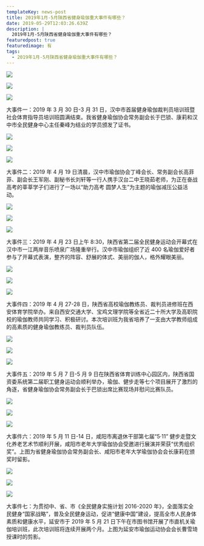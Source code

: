 ```yaml
---
templateKey: news-post
title: 2019年1月-5月陕西省健身瑜伽重大事件有哪些？
date: 2019-05-29T12:03:26.639Z
description: |
  2019年1月-5月陕西省健身瑜伽重大事件有哪些？
featuredpost: true
featuredimage: 有
tags:
  - 2019年1月-5月陕西省健身瑜伽重大事件有哪些？
---
```


![](https://demotry.oss-cn-beijing.aliyuncs.com/2019%E5%B9%B41%E6%9C%88-5%E6%9C%88%E9%99%95%E8%A5%BF%E7%9C%81%E5%81%A5%E8%BA%AB%E7%91%9C%E4%BC%BD%E9%87%8D%E5%A4%A7%E4%BA%8B%E4%BB%B6%E6%9C%89%E5%93%AA%E4%BA%9B%EF%BC%9F/1.jpg)

![](https://demotry.oss-cn-beijing.aliyuncs.com/2019%E5%B9%B41%E6%9C%88-5%E6%9C%88%E9%99%95%E8%A5%BF%E7%9C%81%E5%81%A5%E8%BA%AB%E7%91%9C%E4%BC%BD%E9%87%8D%E5%A4%A7%E4%BA%8B%E4%BB%B6%E6%9C%89%E5%93%AA%E4%BA%9B%EF%BC%9F/2.jpg)

![](https://demotry.oss-cn-beijing.aliyuncs.com/2019%E5%B9%B41%E6%9C%88-5%E6%9C%88%E9%99%95%E8%A5%BF%E7%9C%81%E5%81%A5%E8%BA%AB%E7%91%9C%E4%BC%BD%E9%87%8D%E5%A4%A7%E4%BA%8B%E4%BB%B6%E6%9C%89%E5%93%AA%E4%BA%9B%EF%BC%9F/3.jpg)

大事件一：2019 年 3 月 30 日-3 月 31 日，汉中市首届健身瑜伽裁判员培训班暨社会体育指导员培训班圆满结束。我省健身瑜伽协会常务副会长于巴锁、康莉和汉中市全民健身中心主任秦峰为结业的学员颁发了证书。

![](https://demotry.oss-cn-beijing.aliyuncs.com/2019%E5%B9%B41%E6%9C%88-5%E6%9C%88%E9%99%95%E8%A5%BF%E7%9C%81%E5%81%A5%E8%BA%AB%E7%91%9C%E4%BC%BD%E9%87%8D%E5%A4%A7%E4%BA%8B%E4%BB%B6%E6%9C%89%E5%93%AA%E4%BA%9B%EF%BC%9F/4.jpg)

![](https://demotry.oss-cn-beijing.aliyuncs.com/2019%E5%B9%B41%E6%9C%88-5%E6%9C%88%E9%99%95%E8%A5%BF%E7%9C%81%E5%81%A5%E8%BA%AB%E7%91%9C%E4%BC%BD%E9%87%8D%E5%A4%A7%E4%BA%8B%E4%BB%B6%E6%9C%89%E5%93%AA%E4%BA%9B%EF%BC%9F/5.jpg)

![](https://demotry.oss-cn-beijing.aliyuncs.com/2019%E5%B9%B41%E6%9C%88-5%E6%9C%88%E9%99%95%E8%A5%BF%E7%9C%81%E5%81%A5%E8%BA%AB%E7%91%9C%E4%BC%BD%E9%87%8D%E5%A4%A7%E4%BA%8B%E4%BB%B6%E6%9C%89%E5%93%AA%E4%BA%9B%EF%BC%9F/6.jpg)

大事件二：2019 年 4 月 19 日清晨，汉中市瑜伽协会丁峰会长、常务副会长高菲菲、副会长王军刚、副秘书长刘轩等一行人携手汉台二中王晓茹老师，为正在奋战高考的莘莘学子们进行了一场以“助力高考 圆梦人生”为主题的瑜伽减压公益活动。

![](https://demotry.oss-cn-beijing.aliyuncs.com/2019%E5%B9%B41%E6%9C%88-5%E6%9C%88%E9%99%95%E8%A5%BF%E7%9C%81%E5%81%A5%E8%BA%AB%E7%91%9C%E4%BC%BD%E9%87%8D%E5%A4%A7%E4%BA%8B%E4%BB%B6%E6%9C%89%E5%93%AA%E4%BA%9B%EF%BC%9F/7.jpg)

![](https://demotry.oss-cn-beijing.aliyuncs.com/2019%E5%B9%B41%E6%9C%88-5%E6%9C%88%E9%99%95%E8%A5%BF%E7%9C%81%E5%81%A5%E8%BA%AB%E7%91%9C%E4%BC%BD%E9%87%8D%E5%A4%A7%E4%BA%8B%E4%BB%B6%E6%9C%89%E5%93%AA%E4%BA%9B%EF%BC%9F/8.jpg)

![](https://demotry.oss-cn-beijing.aliyuncs.com/2019%E5%B9%B41%E6%9C%88-5%E6%9C%88%E9%99%95%E8%A5%BF%E7%9C%81%E5%81%A5%E8%BA%AB%E7%91%9C%E4%BC%BD%E9%87%8D%E5%A4%A7%E4%BA%8B%E4%BB%B6%E6%9C%89%E5%93%AA%E4%BA%9B%EF%BC%9F/9.jpg)

大事件三：2019 年 4 月 23 日上午 8:30，陕西省第二届全民健身运动会开幕式在汉中市一江两岸音乐喷泉广场隆重举行。汉中市瑜伽组织了近 400 名瑜伽爱好者参与了开幕式表演，整齐的阵容、舒展的体式、美丽的伽人，格外耀眼美丽。

![](https://demotry.oss-cn-beijing.aliyuncs.com/2019%E5%B9%B41%E6%9C%88-5%E6%9C%88%E9%99%95%E8%A5%BF%E7%9C%81%E5%81%A5%E8%BA%AB%E7%91%9C%E4%BC%BD%E9%87%8D%E5%A4%A7%E4%BA%8B%E4%BB%B6%E6%9C%89%E5%93%AA%E4%BA%9B%EF%BC%9F/10.jpg)

![](https://demotry.oss-cn-beijing.aliyuncs.com/2019%E5%B9%B41%E6%9C%88-5%E6%9C%88%E9%99%95%E8%A5%BF%E7%9C%81%E5%81%A5%E8%BA%AB%E7%91%9C%E4%BC%BD%E9%87%8D%E5%A4%A7%E4%BA%8B%E4%BB%B6%E6%9C%89%E5%93%AA%E4%BA%9B%EF%BC%9F/11.jpg)

![](https://demotry.oss-cn-beijing.aliyuncs.com/2019%E5%B9%B41%E6%9C%88-5%E6%9C%88%E9%99%95%E8%A5%BF%E7%9C%81%E5%81%A5%E8%BA%AB%E7%91%9C%E4%BC%BD%E9%87%8D%E5%A4%A7%E4%BA%8B%E4%BB%B6%E6%9C%89%E5%93%AA%E4%BA%9B%EF%BC%9F/12.jpg)

大事件四：2019 年 4 月 27-28 日，陕西省高校瑜伽教练员、裁判员进修班在西安体育学院举办。来自西安交通大学、宝鸡文理学院等全省近二十所大学及高职院校的瑜伽教师共同学习、积极研讨。本次培训班为我省培养了一支由大学教师组成的高素质的健身瑜伽教练员、裁判员队伍。

![](https://demotry.oss-cn-beijing.aliyuncs.com/2019%E5%B9%B41%E6%9C%88-5%E6%9C%88%E9%99%95%E8%A5%BF%E7%9C%81%E5%81%A5%E8%BA%AB%E7%91%9C%E4%BC%BD%E9%87%8D%E5%A4%A7%E4%BA%8B%E4%BB%B6%E6%9C%89%E5%93%AA%E4%BA%9B%EF%BC%9F/13.jpg)

![](https://demotry.oss-cn-beijing.aliyuncs.com/2019%E5%B9%B41%E6%9C%88-5%E6%9C%88%E9%99%95%E8%A5%BF%E7%9C%81%E5%81%A5%E8%BA%AB%E7%91%9C%E4%BC%BD%E9%87%8D%E5%A4%A7%E4%BA%8B%E4%BB%B6%E6%9C%89%E5%93%AA%E4%BA%9B%EF%BC%9F/14.jpg)

![](https://demotry.oss-cn-beijing.aliyuncs.com/2019%E5%B9%B41%E6%9C%88-5%E6%9C%88%E9%99%95%E8%A5%BF%E7%9C%81%E5%81%A5%E8%BA%AB%E7%91%9C%E4%BC%BD%E9%87%8D%E5%A4%A7%E4%BA%8B%E4%BB%B6%E6%9C%89%E5%93%AA%E4%BA%9B%EF%BC%9F/15.jpg)

大事件五：2019 年 5 月 7 日-5 月 9 日在陕西省体育训练中心园区内，陕西省国资委系统第二届职工健身运动会顺利举办，瑜伽、健步走等七个项目展开了激烈的角逐，省健身瑜伽协会常务副会长于巴锁出席比赛现场并慰问比赛队员。

![](https://demotry.oss-cn-beijing.aliyuncs.com/2019%E5%B9%B41%E6%9C%88-5%E6%9C%88%E9%99%95%E8%A5%BF%E7%9C%81%E5%81%A5%E8%BA%AB%E7%91%9C%E4%BC%BD%E9%87%8D%E5%A4%A7%E4%BA%8B%E4%BB%B6%E6%9C%89%E5%93%AA%E4%BA%9B%EF%BC%9F/16.jpg)

![](https://demotry.oss-cn-beijing.aliyuncs.com/2019%E5%B9%B41%E6%9C%88-5%E6%9C%88%E9%99%95%E8%A5%BF%E7%9C%81%E5%81%A5%E8%BA%AB%E7%91%9C%E4%BC%BD%E9%87%8D%E5%A4%A7%E4%BA%8B%E4%BB%B6%E6%9C%89%E5%93%AA%E4%BA%9B%EF%BC%9F/17.jpg)

![](https://demotry.oss-cn-beijing.aliyuncs.com/2019%E5%B9%B41%E6%9C%88-5%E6%9C%88%E9%99%95%E8%A5%BF%E7%9C%81%E5%81%A5%E8%BA%AB%E7%91%9C%E4%BC%BD%E9%87%8D%E5%A4%A7%E4%BA%8B%E4%BB%B6%E6%9C%89%E5%93%AA%E4%BA%9B%EF%BC%9F/18.jpg)

大事件六：2019 年 5 月 11 日-14 日，咸阳市离退休干部第七届“5·11” 健步走暨文化养老艺术节顺利开展，咸阳市老年大学瑜伽协会受邀进行展演并荣获“优秀组织奖”。上图为省健身瑜伽协会常务副会长、咸阳市老年大学瑜伽协会会长康莉在颁奖时留影。

![](https://demotry.oss-cn-beijing.aliyuncs.com/2019%E5%B9%B41%E6%9C%88-5%E6%9C%88%E9%99%95%E8%A5%BF%E7%9C%81%E5%81%A5%E8%BA%AB%E7%91%9C%E4%BC%BD%E9%87%8D%E5%A4%A7%E4%BA%8B%E4%BB%B6%E6%9C%89%E5%93%AA%E4%BA%9B%EF%BC%9F/19.jpg)

![](https://demotry.oss-cn-beijing.aliyuncs.com/2019%E5%B9%B41%E6%9C%88-5%E6%9C%88%E9%99%95%E8%A5%BF%E7%9C%81%E5%81%A5%E8%BA%AB%E7%91%9C%E4%BC%BD%E9%87%8D%E5%A4%A7%E4%BA%8B%E4%BB%B6%E6%9C%89%E5%93%AA%E4%BA%9B%EF%BC%9F/20.jpg)

![](https://demotry.oss-cn-beijing.aliyuncs.com/2019%E5%B9%B41%E6%9C%88-5%E6%9C%88%E9%99%95%E8%A5%BF%E7%9C%81%E5%81%A5%E8%BA%AB%E7%91%9C%E4%BC%BD%E9%87%8D%E5%A4%A7%E4%BA%8B%E4%BB%B6%E6%9C%89%E5%93%AA%E4%BA%9B%EF%BC%9F/21.jpg)

大事件七：为贯彻中、省、市《全民健身实施计划 2016-2020 年》，全面落实全民健身“国家战略”，普及全民健身运动，促进“健康中国”建设，提高全市人民身体素质和健康水平，延安市于 2019 年 5 月 21 日下午在市图书馆开展了市直机关瑜伽培训班，此次培训班将连续开展两个月。上图为延安市瑜伽运动协会会长曹雪琦授课时的剪影。
